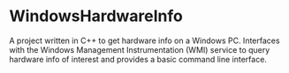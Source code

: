 # WindowsHardwareInfo
A project written in C++ to get hardware info on a Windows PC. Interfaces with the Windows Management Instrumentation (WMI) service to query hardware info of interest and provides a basic command line interface.
